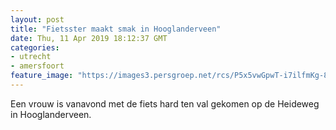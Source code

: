 ```yaml
---
layout: post
title: "Fietsster maakt smak in Hooglanderveen"
date: Thu, 11 Apr 2019 18:12:37 GMT
categories: 
- utrecht 
- amersfoort 
feature_image: "https://images3.persgroep.net/rcs/P5x5vwGpwT-i7ilfmKg-8Zr6HfQ/diocontent/145330017/_fitwidth/400/?appId=21791a8992982cd8da851550a453bd7f&quality=0.7"
---
```


Een vrouw is vanavond met de fiets hard ten val gekomen op de Heideweg in Hooglanderveen.
